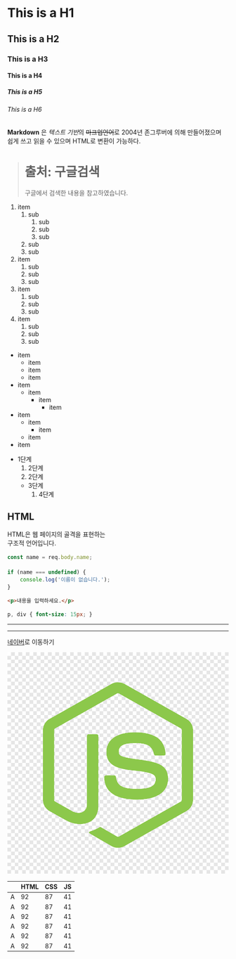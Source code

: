 # This is a H1
## This is a H2
### This is a H3
#### This is a H4
##### This is a H5
###### This is a H6

**Markdown** 은 *텍스트 기반*의 ~~마크업언어~~로 2004년 존그루버에 의해 만들어졌으며 쉽게 쓰고 읽을 수 있으며 HTML로 변환이 가능하다.

> # 출처: 구글검색
> 구글에서 검색한 내용을 참고하였습니다.


1. item
   1. sub
      1. sub
      2. sub
      3. sub
   2. sub
   3. sub
2. item
   1. sub
   2. sub
   3. sub
3. item
   1. sub
   2. sub
   3. sub
4. item
   1. sub
   2. sub
   3. sub

- item
  - item
  - item
  - item
- item
  - item
    - item
      - item
- item
  - item
    - item
  - item
- item


* 1단계
  1. 2단계
  2. 2단계
    + 3단계
      1. 4단계


## HTML

HTML은 웹 페이지의 골격을 표현하는         
구조적 언어입니다.

```javascript
const name = req.body.name;

if (name === undefined) {
    console.log('이름이 없습니다.');
}
```

```html
<p>내용을 입력하세요.</p>
```

```css
p, div { font-size: 15px; }
```

---

* * *


[네이버](https://www.naver.com)로 이동하기

![아이콘](./res/avicon.png)



| | HTML | CSS | JS |
|---|---|---|---|
| A | 92 | 87 | 41 |
| A | 92 | 87 | 41 |
| A | 92 | 87 | 41 |
| A | 92 | 87 | 41 |
| A | 92 | 87 | 41 |
| A | 92 | 87 | 41 |